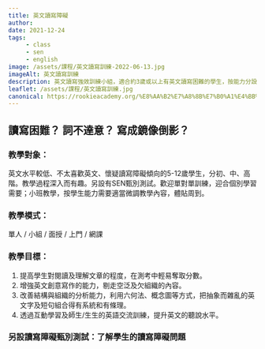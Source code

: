 ```yaml
---
title: 英文讀寫障礙
author:
date: 2021-12-24
tags: 
     - class
     - sen
     - english
image: /assets/課程/英文讀寫訓練-2022-06-13.jpg
imageAlt: 英文讀寫訓練
description: 英文讀寫強效訓練小組，適合約3歲或以上有英文讀寫困難的學生，按能力分設3個學習階段，針對式教學，照顧不同學習需要。
leaflet: /assets/課程/英文讀寫訓練.jpg
canonical: https://rookieacademy.org/%E8%AA%B2%E7%A8%8B%E7%B0%A1%E4%BB%8B/%E8%8B%B1%E6%96%87%E8%AE%80%E5%AF%AB%E8%A8%93%E7%B7%B4/
---
```




## 讀寫困難？ 詞不達意？ 寫成鏡像倒影？


### 教學對象：

英文水平較低、不太喜歡英文、懷疑讀寫障礙傾向的5-12歲學生，分初、中、高階。教學過程深入而有趣。另設有SEN甄別測試。歡迎單對單訓練，迎合個別學習需要；小班教學，按學生能力需要適當微調教學內容，體貼周到。

### 教學模式：

單人 / 小組 / 面授 / 上門 / 網課

### 教學目標：

1. 提高學生對閱讀及理解文章的程度，在測考中輕易奪取分數。
2. 增強英文創意寫作的能力，剔走空泛及欠組織的內容。
3. 改善結構與組織的分析能力，利用六何法、概念圖等方式，把抽象而雜亂的英文字及短句組合得有系統和有條理。
4. 透過互動學習及師生/生生的英語交流訓練，提升英文的聽說水平。



### 另設讀寫障礙甄別測試：了解學生的讀寫障礙問題
